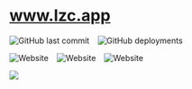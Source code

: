 # www.lzc.app
 
![GitHub last commit](https://img.shields.io/github/last-commit/lzcapp/www.lzc.app?style=for-the-badge) &ensp; ![GitHub deployments](https://img.shields.io/github/deployments/lzcapp/www.lzc.app/github-pages?style=for-the-badge)

![Website](https://img.shields.io/website?url=https%3A%2F%2Fwww.lzc.app%2F&style=for-the-badge&label=www.lzc.app) &ensp; ![Website](https://img.shields.io/website?url=https%3A%2F%2Fseeleo.com%2F&style=for-the-badge&label=seeleo.com) &ensp; ![Website](https://img.shields.io/website?url=https%3A%2F%2Fseeleo.cn%2F&style=for-the-badge&label=seeleo.cn)

![](https://github.com/lzcapp/www.lzc.app/assets/12462465/82859009-2620-4e45-a8bf-518fd7cfe427)

